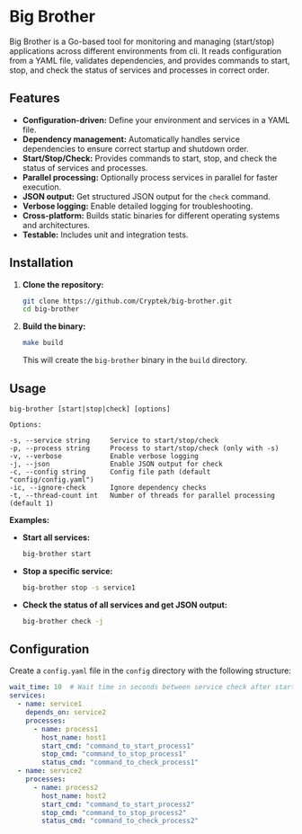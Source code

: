 # Big Brother 

Big Brother is a Go-based tool for monitoring and managing (start/stop) applications across different environments from cli. It
reads configuration from a YAML file, validates dependencies, and provides commands to start, stop, and check the status
of services and processes in correct order.

## Features

* **Configuration-driven:** Define your environment and services in a YAML file.
* **Dependency management:** Automatically handles service dependencies to ensure correct startup and shutdown order.
* **Start/Stop/Check:** Provides commands to start, stop, and check the status of services and processes.
* **Parallel processing:** Optionally process services in parallel for faster execution.
* **JSON output:** Get structured JSON output for the `check` command.
* **Verbose logging:** Enable detailed logging for troubleshooting.
* **Cross-platform:** Builds static binaries for different operating systems and architectures.
* **Testable:** Includes unit and integration tests.

## Installation

1. **Clone the repository:**

   ```bash
   git clone https://github.com/Cryptek/big-brother.git
   cd big-brother
   ```

2. **Build the binary:**

   ```bash
   make build
   ```

   This will create the `big-brother` binary in the `build` directory.

## Usage

```
big-brother [start|stop|check] [options]

Options:

-s, --service string     Service to start/stop/check
-p, --process string     Process to start/stop/check (only with -s)
-v, --verbose            Enable verbose logging
-j, --json               Enable JSON output for check
-c, --config string      Config file path (default "config/config.yaml")
-ic, --ignore-check      Ignore dependency checks
-t, --thread-count int   Number of threads for parallel processing (default 1)
```

**Examples:**

* **Start all services:**

  ```bash
  big-brother start
  ```

* **Stop a specific service:**

  ```bash
  big-brother stop -s service1
  ```

* **Check the status of all services and get JSON output:**

  ```bash
  big-brother check -j
  ```

## Configuration

Create a `config.yaml` file in the `config` directory with the following structure:

```yaml
wait_time: 10  # Wait time in seconds between service check after start/stop
services:
  - name: service1
    depends_on: service2
    processes:
      - name: process1
        host_name: host1
        start_cmd: "command_to_start_process1"
        stop_cmd: "command_to_stop_process1"
        status_cmd: "command_to_check_process1"
  - name: service2
    processes:
      - name: process2
        host_name: host2
        start_cmd: "command_to_start_process2"
        stop_cmd: "command_to_stop_process2"
        status_cmd: "command_to_check_process2"
```
